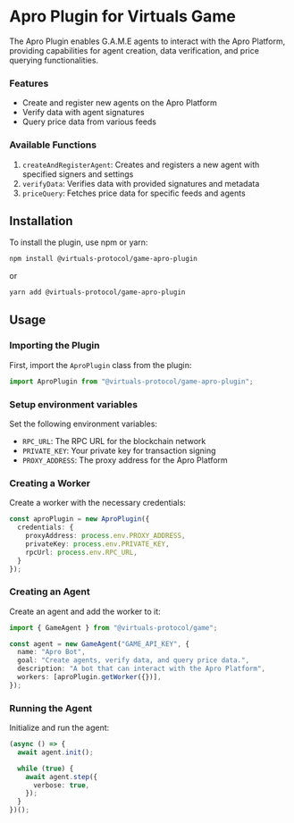 # Apro Plugin for Virtuals Game

The Apro Plugin enables G.A.M.E agents to interact with the Apro Platform, providing capabilities for agent creation, data verification, and price querying functionalities.

### Features
- Create and register new agents on the Apro Platform
- Verify data with agent signatures
- Query price data from various feeds

### Available Functions
1. `createAndRegisterAgent`: Creates and registers a new agent with specified signers and settings
2. `verifyData`: Verifies data with provided signatures and metadata
3. `priceQuery`: Fetches price data for specific feeds and agents

## Installation

To install the plugin, use npm or yarn:

```bash
npm install @virtuals-protocol/game-apro-plugin
```

or

```bash
yarn add @virtuals-protocol/game-apro-plugin
```

## Usage

### Importing the Plugin

First, import the `AproPlugin` class from the plugin:

```typescript
import AproPlugin from "@virtuals-protocol/game-apro-plugin";
```

### Setup environment variables

Set the following environment variables:
  - `RPC_URL`: The RPC URL for the blockchain network
  - `PRIVATE_KEY`: Your private key for transaction signing
  - `PROXY_ADDRESS`: The proxy address for the Apro Platform

### Creating a Worker

Create a worker with the necessary credentials:

```typescript
const aproPlugin = new AproPlugin({
  credentials: {
    proxyAddress: process.env.PROXY_ADDRESS,
    privateKey: process.env.PRIVATE_KEY,
    rpcUrl: process.env.RPC_URL,
  }
});
```

### Creating an Agent

Create an agent and add the worker to it:

```typescript
import { GameAgent } from "@virtuals-protocol/game";

const agent = new GameAgent("GAME_API_KEY", {
  name: "Apro Bot",
  goal: "Create agents, verify data, and query price data.",
  description: "A bot that can interact with the Apro Platform",
  workers: [aproPlugin.getWorker({})],
});
```

### Running the Agent

Initialize and run the agent:

```typescript
(async () => {
  await agent.init();

  while (true) {
    await agent.step({
      verbose: true,
    });
  }
})();
```
